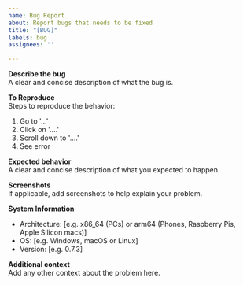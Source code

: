 ```yaml
---
name: Bug Report
about: Report bugs that needs to be fixed
title: "[BUG]"
labels: bug
assignees: ''

---
```


**Describe the bug**  
A clear and concise description of what the bug is.

**To Reproduce**  
Steps to reproduce the behavior:
1. Go to '...'
2. Click on '....'
3. Scroll down to '....'
4. See error

**Expected behavior**  
A clear and concise description of what you expected to happen.

**Screenshots**  
If applicable, add screenshots to help explain your problem.

**System Information**  
 - Architecture: [e.g. x86_64 (PCs) or arm64 (Phones, Raspberry Pis, Apple Silicon macs)]
 - OS: [e.g. Windows, macOS or Linux]
 - Version: [e.g. 0.7.3]

**Additional context**  
Add any other context about the problem here.

